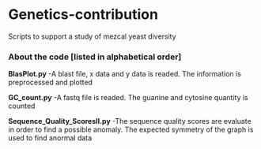 # Genetics-contribution
Scripts to support a study of mezcal yeast diversity

### About the code [listed in alphabetical order]

**BlasPlot.py**
-A blast file, x data and y data is readed. The information is preprocessed and plotted

**GC_count.py**
-A fastq file is readed. The guanine and cytosine quantity is counted

**Sequence_Quality_ScoresII.py**
-The sequence quality scores are evaluate in order to find a possible anomaly. The expected symmetry of the graph is used to find anormal data
